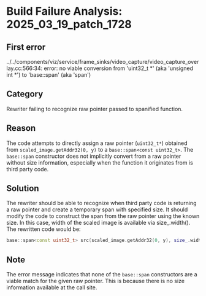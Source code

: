 # Build Failure Analysis: 2025_03_19_patch_1728

## First error

../../components/viz/service/frame_sinks/video_capture/video_capture_overlay.cc:566:34: error: no viable conversion from 'uint32_t *' (aka 'unsigned int *') to 'base::span<const uint32_t>' (aka 'span<const unsigned int>')

## Category
Rewriter failing to recognize raw pointer passed to spanified function.

## Reason
The code attempts to directly assign a raw pointer (`uint32_t*`) obtained from `scaled_image.getAddr32(0, y)` to a `base::span<const uint32_t>`. The `base::span` constructor does not implicitly convert from a raw pointer without size information, especially when the function it originates from is third party code.

## Solution
The rewriter should be able to recognize when third party code is returning a raw pointer and create a temporary span with specified size. It should modify the code to construct the span from the raw pointer using the known size. In this case, width of the scaled image is available via size_.width(). The rewritten code would be:

```c++
base::span<const uint32_t> src(scaled_image.getAddr32(0, y), size_.width());
```

## Note
The error message indicates that none of the `base::span` constructors are a viable match for the given raw pointer. This is because there is no size information available at the call site.